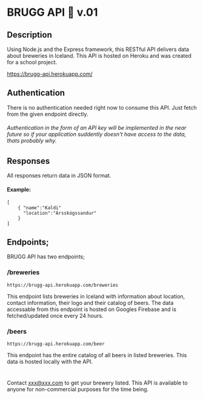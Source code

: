 # BRUGG API :beer: v.01

## Description

Using Node.js and the Express framework, this RESTful API delivers data about breweries in Iceland. This API is hosted on Heroku and was created for a school project.

https://brugg-api.herokuapp.com/

## Authentication

There is no authentication needed right now to consume this API. Just fetch from the given endpoint directly.

###### Authentication in the form of an API key will be implemented in the near future so if your application suddently doesn't have access to the data, thats probably why.

## Responses

All responses return data in JSON format.

#### Example:

```
[
    { "name":"Kaldi"
      "location":"Ársskógssandur"
    }
]
```

## Endpoints;

BRUGG API has two endpoints;

### /breweries

```
https://brugg-api.herokuapp.com/breweries
```

This endpoint lists breweries in Iceland with information about location, contact information, their logo and their catalog of beers. The data accessable from this endpoint is hosted on Googles Firebase and is fetched/updated once every 24 hours.

### /beers

```
https://brugg-api.herokuapp.com/beer
```

This endpoint has the entire catalog of all beers in listed breweries. This data is hosted locally with the API.

#

Contact xxx@xxx.com to get your brewery listed. This API is available to anyone for non-commercial purposes for the time being.
